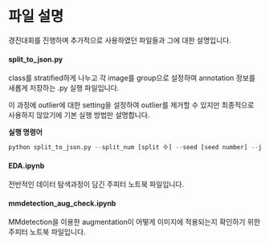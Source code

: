 # 파일 설명

경진대회를 진행하며 추가적으로 사용하였던 파일들과 그에 대한 설명입니다.



#### split_to_json.py

class를 stratified하게 나누고 각 image를 group으로 설정하여 annotation 정보를 새롭게 저장하는 .py 실행 파일입니다.

이 과정에 outlier에 대한 setting을 설정하여 outlier를 제거할 수 있지만 최종적으로 사용하지 않았기에 기본 실행 방법만 설명합니다.

**실행 명령어**

```python
python split_to_json.py --split_num [split 수] --seed [seed number] --json_save_folder [json이 저장될 폴더]
```



#### EDA.ipynb

전반적인 데이터 탐색과정이 담긴 주피터 노트북 파일입니다.



#### mmdetection_aug_check.ipynb

MMdetection을 이용한 augmentation이 어떻게 이미지에 적용되는지 확인하기 위한 주피터 노트북 파일입니다.

